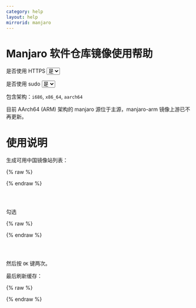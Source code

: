 ```yaml
---
category: help
layout: help
mirrorid: manjaro
---
```


# Manjaro 软件仓库镜像使用帮助

<form class="form-inline">
<div class="form-group">
	<label>是否使用 HTTPS</label>
	<select id="http-select" class="form-control content-select" data-target="#content-0,#content-1,#content-2">
	  <option data-http_protocol="https://" selected>是</option>
	  <option data-http_protocol="http://">否</option>
	</select>
</div>
</form>


<form class="form-inline">
<div class="form-group">
	<label>是否使用 sudo</label>
	<select id="sudo-select" class="form-control content-select" data-target="#content-0,#content-1,#content-2">
	  <option data-sudo="sudo " selected>是</option>
	  <option data-sudo="">否</option>
	</select>
</div>
</form>



包含架构：`i686`, `x86_64`, `aarch64`

目前 AArch64 (ARM) 架构的 manjaro 源位于主源，manjaro-arm 镜像上游已不再更新。

使用说明
========

生成可用中国镜像站列表：



{% raw %}
<script id="template-0" type="x-tmpl-markup">
{{sudo}}pacman-mirrors -i -c China -m rank
</script>
{% endraw %}

<p></p>

<pre>
<code id="content-0" class="language-plaintext" data-template="#template-0" data-select="#http-select,#sudo-select">
</code>
</pre>

        
勾选



{% raw %}
<script id="template-1" type="x-tmpl-markup">
{{http_protocol}}{{mirror}}/
</script>
{% endraw %}

<p></p>

<pre>
<code id="content-1" class="language-plaintext" data-template="#template-1" data-select="#http-select,#sudo-select">
</code>
</pre>


然后按 ``OK`` 键两次。
        
最后刷新缓存：



{% raw %}
<script id="template-2" type="x-tmpl-markup">
{{sudo}}pacman -Syy
</script>
{% endraw %}

<p></p>

<pre>
<code id="content-2" class="language-bash" data-template="#template-2" data-select="#http-select,#sudo-select">
</code>
</pre>


